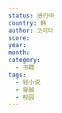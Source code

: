 ```yaml
---
status: 进行中
country: 韩
author: 코리타
score:
year:
month:
category:
  - 书籍
tags:
  - 轻小说
  - 穿越
  - 校园
---
```

